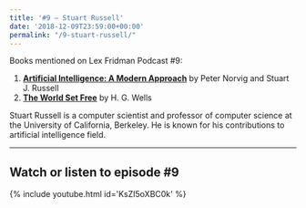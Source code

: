 ```yaml
---
title: '#9 – Stuart Russell'
date: '2018-12-09T23:59:00+00:00'
permalink: "/9-stuart-russell/"
---
```


Books mentioned on Lex Fridman Podcast #9:

1. <b><a href="https://amzn.to/3gmuT2M" target="_blank" rel="sponsored noopener noreferrer">Artificial Intelligence: A Modern Approach</a></b> by Peter Norvig and Stuart J. Russell
2. <b><a href="https://amzn.to/3EmfMhS" target="_blank" rel="sponsored noopener noreferrer">The World Set Free</a></b> by H. G. Wells

<!--more-->

Stuart Russell is a computer scientist and professor of computer science at the University of California, Berkeley. He is known for his contributions to artificial intelligence field.

- - - - - -

## Watch or listen to episode #9

{% include youtube.html id='KsZI5oXBC0k' %}